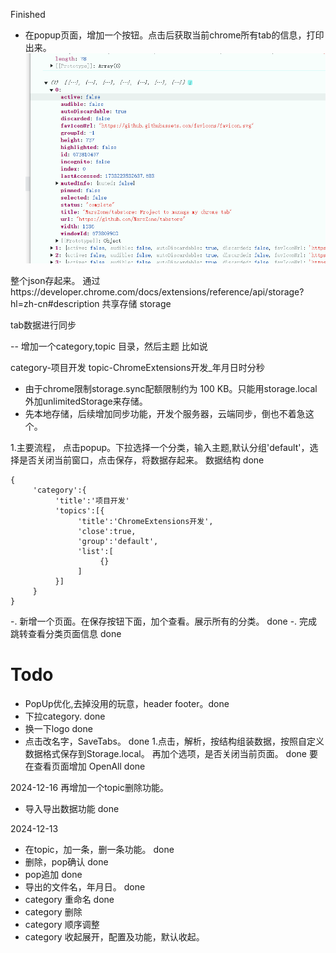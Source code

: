 Finished
- 在popup页面，增加一个按钮。点击后获取当前chrome所有tab的信息，打印出来。
![picture 0](images/2feae5430d2e317978ed58e0937da4f46c0d035fafdaad4dfa316c818a373f69.png)  

整个json存起来。
通过https://developer.chrome.com/docs/extensions/reference/api/storage?hl=zh-cn#description 共享存储
storage

tab数据进行同步

--
增加一个category,topic
目录，然后主题
比如说

category-项目开发
     topic-ChromeExtensions开发_年月日时分秒


- 由于chrome限制storage.sync配额限制约为 100 KB。只能用storage.local外加unlimitedStorage来存储。
- 先本地存储，后续增加同步功能，开发个服务器，云端同步，倒也不着急这个。

1.主要流程， 点击popup。下拉选择一个分类，输入主题,默认分组'default'，选择是否关闭当前窗口，点击保存，将数据存起来。
数据结构  done
```
{
     'category':{
          'title':'项目开发'
          'topics':[{
               'title':'ChromeExtensions开发',
               'close':true,
               'group':'default',
               'list':[
                    {}
               ]
          }]
     }
}
```
-. 新增一个页面。在保存按钮下面，加个查看。展示所有的分类。 done
-. 完成跳转查看分类页面信息                             done

# Todo
- PopUp优化,去掉没用的玩意，header footer。done
- 下拉category.       done
- 换一下logo        done
- 点击改名字，SaveTabs。 done
    1.点击，解析，按结构组装数据，按照自定义数据格式保存到Storage.local。
    再加个选项，是否关闭当前页面。 done
要在查看页面增加 OpenAll done

2024-12-16
再增加一个topic删除功能。
- 导入导出数据功能 done

2024-12-13
- 在topic，加一条，删一条功能。 done
- 删除，pop确认                done
- pop追加                     done
- 导出的文件名，年月日。       done
- category 重命名             done
- category 删除
- category 顺序调整
- category 收起展开，配置及功能，默认收起。